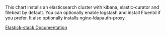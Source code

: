 This chart installs an elasticsearch cluster with kibana, elastic-curator and filebeat by default. You can optionally enable logstash and install Fluentd if you prefer. It also optionally installs nginx-ldapauth-proxy.

[Elastick-stack Documentation](https://github.com/helm/charts/tree/master/stable/elastic-stack)
